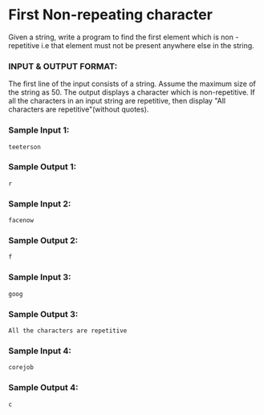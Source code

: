 # First Non-repeating character

Given a string, write a program to find the first element which is non -repetitive i.e that element must not be present anywhere else in the string.

### INPUT & OUTPUT FORMAT:

The first line of the input consists of a string. Assume the maximum size of the string as 50. The output displays a character which is non-repetitive. If all the characters in an input string are repetitive, then display "All characters are repetitive"(without quotes).

### Sample Input 1:

```
teeterson
```

### Sample Output 1:

```
r
```

### Sample Input 2:

```
facenow
```

### Sample Output 2:

```
f
```

### Sample Input 3:

```
goog
```

### Sample Output 3:

```
All the characters are repetitive
```

### Sample Input 4:

```
corejob
```

### Sample Output 4:

```
c
```
